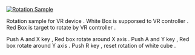 [![Rotation Sample](http://img.youtube.com/vi/vQZRVLJft3s/0.jpg)](http://www.youtube.com/watch?v=vQZRVLJft3s)

Rotation sample for VR device .
White Box is supporsed to VR controller .
Red Box is target to rotate by VR controller .

Push A and X key , Red box rotate around X axis .
Push A and Y key , Red box rotate around Y axis .
Push R key , reset rotation of white cube .
